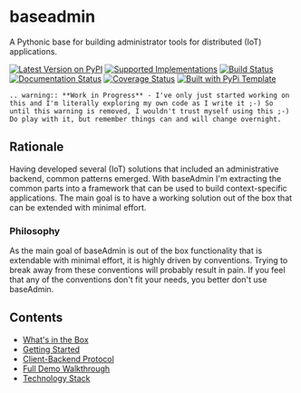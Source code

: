 # baseadmin

A Pythonic base for building administrator tools for distributed (IoT) applications.

[![Latest Version on PyPI](https://img.shields.io/pypi/v/baseadmin.svg)](https://pypi.python.org/pypi/baseadmin/)
[![Supported Implementations](https://img.shields.io/pypi/pyversions/baseadmin.svg)](https://pypi.python.org/pypi/baseadmin/)
[![Build Status](https://secure.travis-ci.org/christophevg/baseadmin.svg?branch=master)](http://travis-ci.org/christophevg/baseadmin)
[![Documentation Status](https://readthedocs.org/projects/baseadmin/badge/?version=latest)](https://baseadmin.readthedocs.io/en/latest/?badge=latest)
[![Coverage Status](https://coveralls.io/repos/github/christophevg/baseadmin/badge.svg?branch=master)](https://coveralls.io/github/christophevg/baseadmin?branch=master)
[![Built with PyPi Template](https://img.shields.io/badge/PyPi_Template-v0.0.6-blue.svg)](https://github.com/christophevg/pypi-template)

```eval_rst
.. warning:: **Work in Progress** - I've only just started working on this and I'm literally exploring my own code as I write it ;-) So until this warning is removed, I wouldn't trust myself using this ;-) Do play with it, but remember things can and will change overnight.
```

## Rationale

Having developed several (IoT) solutions that included an administrative backend, common patterns emerged. With baseAdmin I'm extracting the common parts into a framework that can be used to build context-specific applications. The main goal is to have a working solution out of the box that can be extended with minimal effort.

### Philosophy

As the main goal of baseAdmin is out of the box functionality that is extendable with minimal effort, it is highly driven by conventions. Trying to break away from these conventions will probably result in pain. If you feel that any of the conventions don't fit your needs, you better don't use baseAdmin.

## Contents

* [What's in the Box](whats-in-the-box.md)
* [Getting Started](getting-started.md)
* [Client-Backend Protocol](client-backend-protocol.md)
* [Full Demo Walkthrough](full-demo-walkthrough.md)
* [Technology Stack](technology-stack.md)
